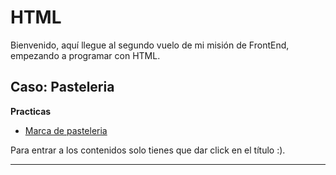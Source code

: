# HTML
Bienvenido, aquí llegue al segundo vuelo de mi misión de FrontEnd, empezando a programar con HTML.
## Caso: Pasteleria 


**Practicas** 
- [Marca de pasteleria]('')

Para entrar a los contenidos solo tienes que dar click en el título :).

---
